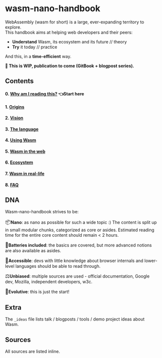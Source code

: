 # wasm-nano-handbook

WebAssembly (wasm for short) is a large, ever-expanding territory to explore.  
This handbook aims at helping web developers and their peers:

- **Understand** Wasm, its ecosystem and its future // theory
- **Try** it today // practice

And this, in a **time-efficient** way.

**🚧 This is WIP, publication to come (GitBook + blogpost series).**

## Contents

#### 0. [Why am I reading this?][why-am-i] **👈Start here**

#### 1. [Origins][origins]

#### 2. [Vision][vision]

#### 3. [The language][language]

#### 4. [Using Wasm][use]

#### 5. [Wasm in the web][web]

#### 6. [Ecosystem][ecosystem]

#### 7. [Wasm in real-life][irl]

#### 8. [FAQ][faq]

[why-am-i]: https://github.com/maudnals/wasm-nano-handbook/blob/master/why-am-i-reading-this.md
[origins]: https://github.com/maudnals/wasm-nano-handbook/blob/master/wasm-origins.md
[vision]: https://github.com/maudnals/wasm-nano-handbook/blob/master/wasm-vision.md
[language]: https://github.com/maudnals/wasm-nano-handbook/blob/master/wasm-language.md
[use]: https://github.com/maudnals/wasm-nano-handbook/blob/master/wasm-use.md
[web]: https://github.com/maudnals/wasm-nano-handbook/blob/master/wasm-web.md
[ecosystem]: https://github.com/maudnals/wasm-nano-handbook/blob/master/wasm-ecosystem-and-resources.md
[irl]: https://github.com/maudnals/wasm-nano-handbook/blob/master/wasm-irl.md
[faq]: https://github.com/maudnals/wasm-nano-handbook/blob/master/wasm-disambiguations-and-faq.md

## DNA

Wasm-nano-handbook strives to be:

<span style="font-size:larger;">📦</span>**Nano**: as nano as possible for such a wide topic :) The content is split up in small modular chunks, categorized as core or asides. Estimated reading time for the entire core content should remain < 2 hours.

<span style="font-size:larger;">🔋</span>**Batteries included**: the basics are covered, but more advanced notions are also available as asides.

<span style="font-size:larger;">🧘‍</span>**Accessible**: devs with little knowledge about browser internals and lower-level languages should be able to read through.

<span style="font-size:larger;">⚖️</span>**Unbiased**: multiple sources are used - official documentation, Google dev, Mozilla, independent developers, w3c.

<span style="font-size:larger;">🌱</span>**Evolutive**: this is just the start!

## Extra

The `_ideas` file lists talk / blogposts / tools / demo project ideas about Wasm.

## Sources

All sources are listed inline.
